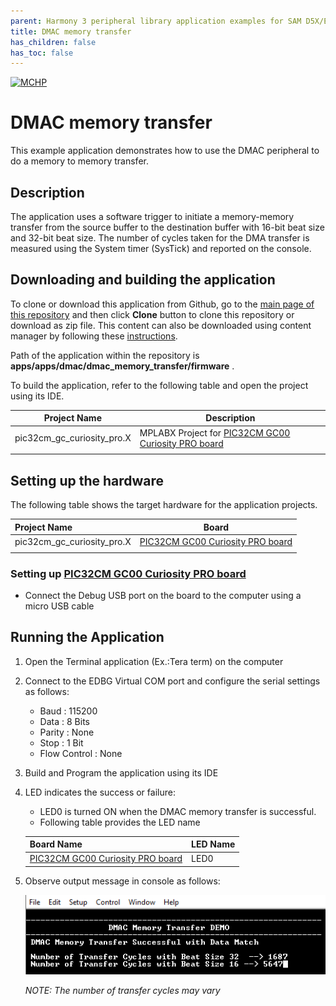 ```yaml
---
parent: Harmony 3 peripheral library application examples for SAM D5X/E5X family
title: DMAC memory transfer 
has_children: false
has_toc: false
---
```


[![MCHP](https://www.microchip.com/ResourcePackages/Microchip/assets/dist/images/logo.png)](https://www.microchip.com)

# DMAC memory transfer

This example application demonstrates how to use the DMAC peripheral to do a memory to memory transfer.

## Description

The application uses a software trigger to initiate a memory-memory transfer from the source buffer to the destination buffer with 16-bit beat size and 32-bit beat size. The number of cycles taken for the DMA transfer is measured using the System timer (SysTick) and reported on the console.

## Downloading and building the application

To clone or download this application from Github, go to the [main page of this repository](https://github.com/Microchip-MPLAB-Harmony/csp_apps_pic32cm_sg_gc) and then click **Clone** button to clone this repository or download as zip file.
This content can also be downloaded using content manager by following these [instructions](https://github.com/Microchip-MPLAB-Harmony/contentmanager/wiki).

Path of the application within the repository is **apps/apps/dmac/dmac_memory_transfer/firmware** .

To build the application, refer to the following table and open the project using its IDE.

| Project Name      | Description                                    |
| ----------------- | ---------------------------------------------- |
| pic32cm_gc_curiosity_pro.X    | MPLABX Project for [PIC32CM GC00 Curiosity PRO board]()|
|||

## Setting up the hardware

The following table shows the target hardware for the application projects.

| Project Name| Board|
|:---------|:---------:|
| pic32cm_gc_curiosity_pro.X    | [PIC32CM GC00 Curiosity PRO board]()|
|||

### Setting up [PIC32CM GC00 Curiosity PRO board]()

- Connect the Debug USB port on the board to the computer using a micro USB cable

## Running the Application

1. Open the Terminal application (Ex.:Tera term) on the computer
2. Connect to the EDBG Virtual COM port and configure the serial settings as follows:
    - Baud : 115200
    - Data : 8 Bits
    - Parity : None
    - Stop : 1 Bit
    - Flow Control : None
3. Build and Program the application using its IDE
4. LED indicates the success or failure:
    - LED0 is turned ON when the DMAC memory transfer is successful.
    - Following table provides the LED name

    | Board Name | LED Name |
    |------------| -------- |
    |[PIC32CM GC00 Curiosity PRO board]() | LED0 |

5. Observe output message in console as follows:

    ![output](images/output_dmac_memory_transfer.png)

    *NOTE: The number of transfer cycles may vary*
